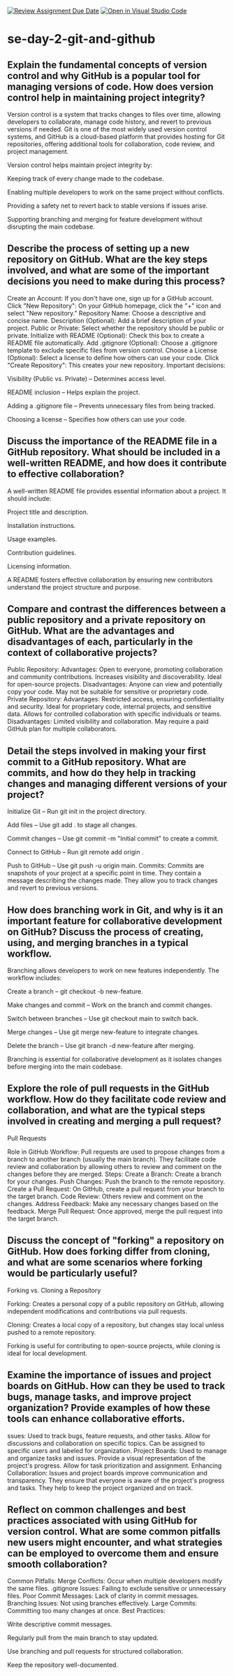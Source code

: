 [![Review Assignment Due Date](https://classroom.github.com/assets/deadline-readme-button-22041afd0340ce965d47ae6ef1cefeee28c7c493a6346c4f15d667ab976d596c.svg)](https://classroom.github.com/a/8wgCKhpZ)
[![Open in Visual Studio Code](https://classroom.github.com/assets/open-in-vscode-2e0aaae1b6195c2367325f4f02e2d04e9abb55f0b24a779b69b11b9e10269abc.svg)](https://classroom.github.com/online_ide?assignment_repo_id=18565622&assignment_repo_type=AssignmentRepo)
# se-day-2-git-and-github
## Explain the fundamental concepts of version control and why GitHub is a popular tool for managing versions of code. How does version control help in maintaining project integrity?
Version control is a system that tracks changes to files over time, allowing developers to collaborate, manage code history, and revert to previous versions if needed. Git is one of the most widely used version control systems, and GitHub is a cloud-based platform that provides hosting for Git repositories, offering additional tools for collaboration, code review, and project management.

Version control helps maintain project integrity by:

Keeping track of every change made to the codebase.

Enabling multiple developers to work on the same project without conflicts.

Providing a safety net to revert back to stable versions if issues arise.

Supporting branching and merging for feature development without disrupting the main codebase.
## Describe the process of setting up a new repository on GitHub. What are the key steps involved, and what are some of the important decisions you need to make during this process?
Create an Account: If you don't have one, sign up for a GitHub account.
Click "New Repository": On your GitHub homepage, click the "+" icon and select "New repository."
Repository Name: Choose a descriptive and concise name.
Description (Optional): Add a brief description of your project.
Public or Private: Select whether the repository should be public or private.
Initialize with README (Optional): Check this box to create a README file automatically.
Add .gitignore (Optional): Choose a .gitignore template to exclude specific files from version control.
Choose a License (Optional): Select a license to define how others can use your code.
Click "Create Repository": This creates your new repository.
Important decisions:

Visibility (Public vs. Private) – Determines access level.

README inclusion – Helps explain the project.

Adding a .gitignore file – Prevents unnecessary files from being tracked.

Choosing a license – Specifies how others can use your code.

## Discuss the importance of the README file in a GitHub repository. What should be included in a well-written README, and how does it contribute to effective collaboration?
A well-written README file provides essential information about a project. It should include:

Project title and description.

Installation instructions.

Usage examples.

Contribution guidelines.

Licensing information.

A README fosters effective collaboration by ensuring new contributors understand the project structure and purpose.
## Compare and contrast the differences between a public repository and a private repository on GitHub. What are the advantages and disadvantages of each, particularly in the context of collaborative projects?
Public Repository:
Advantages:
Open to everyone, promoting collaboration and community contributions.
Increases visibility and discoverability.
Ideal for open-source projects.
Disadvantages:
Anyone can view and potentially copy your code.
May not be suitable for sensitive or proprietary code.
Private Repository:
Advantages:
Restricted access, ensuring confidentiality and security.
Ideal for proprietary code, internal projects, and sensitive data.
Allows for controlled collaboration with specific individuals or teams.
Disadvantages:
Limited visibility and collaboration.
May require a paid GitHub plan for multiple collaborators.
## Detail the steps involved in making your first commit to a GitHub repository. What are commits, and how do they help in tracking changes and managing different versions of your project?
Initialize Git – Run git init in the project directory.

Add files – Use git add . to stage all changes.

Commit changes – Use git commit -m "Initial commit" to create a commit.

Connect to GitHub – Run git remote add origin <repository-url>.

Push to GitHub – Use git push -u origin main.
Commits:
Commits are snapshots of your project at a specific point in time.
They contain a message describing the changes made.
They allow you to track changes and revert to previous versions.
## How does branching work in Git, and why is it an important feature for collaborative development on GitHub? Discuss the process of creating, using, and merging branches in a typical workflow.
Branching allows developers to work on new features independently. The workflow includes:

Create a branch – git checkout -b new-feature.

Make changes and commit – Work on the branch and commit changes.

Switch between branches – Use git checkout main to switch back.

Merge changes – Use git merge new-feature to integrate changes.

Delete the branch – Use git branch -d new-feature after merging.

Branching is essential for collaborative development as it isolates changes before merging into the main codebase.

## Explore the role of pull requests in the GitHub workflow. How do they facilitate code review and collaboration, and what are the typical steps involved in creating and merging a pull request?
Pull Requests

Role in GitHub Workflow:
Pull requests are used to propose changes from a branch to another branch (usually the main branch).
They facilitate code review and collaboration by allowing others to review and comment on the changes before they are merged.
Steps:
Create a Branch: Create a branch for your changes.
Push Changes: Push the branch to the remote repository.
Create a Pull Request: On GitHub, create a pull request from your branch to the target branch.
Code Review: Others review and comment on the changes.
Address Feedback: Make any necessary changes based on the feedback.
Merge Pull Request: Once approved, merge the pull request into the target branch.

## Discuss the concept of "forking" a repository on GitHub. How does forking differ from cloning, and what are some scenarios where forking would be particularly useful?
Forking vs. Cloning a Repository

Forking: Creates a personal copy of a public repository on GitHub, allowing independent modifications and contributions via pull requests.

Cloning: Creates a local copy of a repository, but changes stay local unless pushed to a remote repository.

Forking is useful for contributing to open-source projects, while cloning is ideal for local development.

## Examine the importance of issues and project boards on GitHub. How can they be used to track bugs, manage tasks, and improve project organization? Provide examples of how these tools can enhance collaborative efforts.
ssues:
Used to track bugs, feature requests, and other tasks.
Allow for discussions and collaboration on specific topics.
Can be assigned to specific users and labeled for organization.
Project Boards:
Used to manage and organize tasks and issues.
Provide a visual representation of the project's progress.
Allow for task prioritization and assignment.
Enhancing Collaboration:
Issues and project boards improve communication and transparency.
They ensure that everyone is aware of the project's progress and tasks.
They help to keep the project organized and on track.
## Reflect on common challenges and best practices associated with using GitHub for version control. What are some common pitfalls new users might encounter, and what strategies can be employed to overcome them and ensure smooth collaboration?
Common Pitfalls:
Merge Conflicts: Occur when multiple developers modify the same files.
.gitignore Issues: Failing to exclude sensitive or unnecessary files.
Poor Commit Messages: Lack of clarity in commit messages.
Branching Issues: Not using branches effectively.
Large Commits: Committing too many changes at once.
Best Practices:

Write descriptive commit messages.

Regularly pull from the main branch to stay updated.

Use branching and pull requests for structured collaboration.

Keep the repository well-documented.
